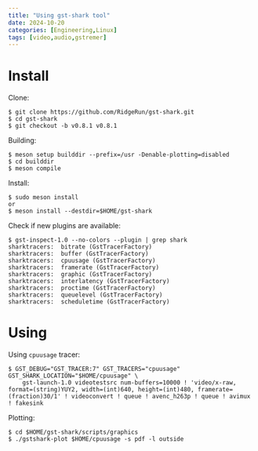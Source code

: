 ```yaml
---
title: "Using gst-shark tool"
date: 2024-10-20
categories: [Engineering,Linux]
tags: [video,audio,gstremer]
---
```

# Install

Clone:
```shell
$ git clone https://github.com/RidgeRun/gst-shark.git
$ cd gst-shark
$ git checkout -b v0.8.1 v0.8.1
```

Building:
```shell
$ meson setup builddir --prefix=/usr -Denable-plotting=disabled
$ cd builddir
$ meson compile
```
Install:
```shell
$ sudo meson install
or
$ meson install --destdir=$HOME/gst-shark
```
Check if new plugins are available:
```shell
$ gst-inspect-1.0 --no-colors --plugin | grep shark
sharktracers:  bitrate (GstTracerFactory)
sharktracers:  buffer (GstTracerFactory)
sharktracers:  cpuusage (GstTracerFactory)
sharktracers:  framerate (GstTracerFactory)
sharktracers:  graphic (GstTracerFactory)
sharktracers:  interlatency (GstTracerFactory)
sharktracers:  proctime (GstTracerFactory)
sharktracers:  queuelevel (GstTracerFactory)
sharktracers:  scheduletime (GstTracerFactory)
```
# Using

Using `cpuusage` tracer:
```shell
$ GST_DEBUG="GST_TRACER:7" GST_TRACERS="cpuusage" GST_SHARK_LOCATION="$HOME/cpuusage" \
    gst-launch-1.0 videotestsrc num-buffers=10000 ! 'video/x-raw, format=(string)YUY2, width=(int)640, height=(int)480, framerate=(fraction)30/1' ! videoconvert ! queue ! avenc_h263p ! queue ! avimux ! fakesink
```

Plotting:
```shell
$ cd $HOME/gst-shark/scripts/graphics
$ ./gstshark-plot $HOME/cpuusage -s pdf -l outside
```
